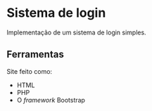 # Sistema de login

Implementação de um sistema de login simples.

## Ferramentas

Site feito como:
- HTML
- PHP
- O *framework* Bootstrap


